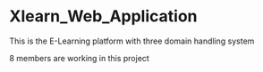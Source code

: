 # Xlearn_Web_Application

This is the E-Learning platform with three domain handling system

8 members are working in this project


